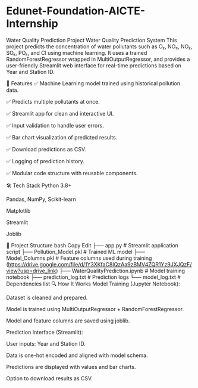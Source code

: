 # Edunet-Foundation-AICTE-Internship
Water Quality Prediction Project 
Water Quality Prediction System
This project predicts the concentration of water pollutants such as O₂, NO₃, NO₂, SO₄, PO₄, and Cl using machine learning. It uses a trained RandomForestRegressor wrapped in MultiOutputRegressor, and provides a user-friendly Streamlit web interface for real-time predictions based on Year and Station ID.

🚀 Features
✅ Machine Learning model trained using historical pollution data.

✅ Predicts multiple pollutants at once.

✅ Streamlit app for clean and interactive UI.

✅ Input validation to handle user errors.

✅ Bar chart visualization of predicted results.

✅ Download predictions as CSV.

✅ Logging of prediction history.

✅ Modular code structure with reusable components.

🛠 Tech Stack
Python 3.8+

Pandas, NumPy, Scikit-learn

Matplotlib

Streamlit

Joblib

📁 Project Structure
bash
Copy
Edit
├── app.py                      # Streamlit application script
├── Pollution_Model.pkl         # Trained ML model
├── Model_Columns.pkl           # Feature columns used during training (https://drive.google.com/file/d/1Y3XKfaC8IQzAa9zBMV4ZQR1Yz9JXJQzF/view?usp=drive_link)
├── WaterQualityPrediction.ipynb  # Model training notebook
├── prediction_log.txt          #  Prediction logs
└── model_log.txt               #  Dependencies list
🔍 How It Works
Model Training (Jupyter Notebook):

Dataset is cleaned and prepared.

Model is trained using MultiOutputRegressor + RandomForestRegressor.

Model and feature columns are saved using joblib.

Prediction Interface (Streamlit):

User inputs: Year and Station ID.

Data is one-hot encoded and aligned with model schema.

Predictions are displayed with values and bar charts.

Option to download results as CSV.
